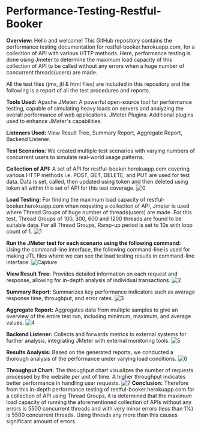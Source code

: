 # Performance-Testing-Restful-Booker
**Overview:**
Hello and welcome! This GitHub repository contains the performance testing documentation for restful-booker.herokuapp.com, for a collection of API with various HTTP methods. Here, performance testing is done using Jmeter to determine the maximum load capacity of this collection of API to be called without any errors when a huge number of concurrent threads(users) are made.

All the test files (jmx, jtl & html files) are included in this repository and the following is a report of all the test procedures and reports.

**Tools Used:**
Apache JMeter: A powerful open-source tool for performance testing, capable of simulating heavy loads on servers and analyzing the overall performance of web applications.
JMeter Plugins: Additional plugins used to enhance JMeter's capabilities.

**Listeners Used:**
View Result Tree,
Summary Report,
Aggregate Report,
Backend Listener.

**Test Scenarios:**
We created multiple test scenarios with varying numbers of concurrent users to simulate real-world usage patterns.

**Collection of API:**
A set of API for restful-booker.herokuapp.com covering various HTTP methods i.e. POST, GET, DELETE, and PUT are used for test data. Data is set, called, then updated using token and then deleted using token all within this set of API for this test coverage.
![0](https://github.com/FalguniMalakar/Performance-Testing-Restful-Booker-/assets/153453822/e48f7605-7c3a-4a32-95fc-5e61c9865bac)

**Load Testing:**
For finding the maximum load capacity of restful-booker.herokuapp.com when reqesting a collection of API, Jmeter is used where Thread Groups of huge number of threads(users) are made. For this test, Thread Groups of 100, 300, 600 and 1200 threads are found to be suitable data. For all Thread Groups, Ramp-up period is set to 10s with loop count of 1.
![1](https://github.com/FalguniMalakar/Performance-Testing-Restful-Booker-/assets/153453822/e3f26b69-3e85-4f77-98e1-0808d92503db)

**Run the JMeter test for each scenario using the following command:**
Using the command-line interface, the following command-line is used for making JTL files where we can see the load testing results in command-line interface.
![Capture](https://github.com/FalguniMalakar/Performance-Testing-Restful-Booker-/assets/153453822/4c568fad-20d9-4f6e-b40a-9c123a6b7e07)

**View Result Tree:**
Provides detailed information on each request and response, allowing for in-depth analysis of individual transactions.
![2](https://github.com/FalguniMalakar/Performance-Testing-Restful-Booker-/assets/153453822/e8301d69-5de4-400a-b433-1f266f995fb2)

**Summary Report:**
Summarizes key performance indicators such as average response time, throughput, and error rates.
![3](https://github.com/FalguniMalakar/Performance-Testing-Restful-Booker-/assets/153453822/5e97de23-ef62-4007-a512-0aff6fc39f41)

**Aggregate Report:**
Aggregates data from multiple samples to give an overview of the entire test run, including minimum, maximum, and average values.
![4](https://github.com/FalguniMalakar/Performance-Testing-Restful-Booker-/assets/153453822/4af77724-5331-4175-bfb8-1da0ff46a9ea)

**Backend Listener:**
Collects and forwards metrics to external systems for further analysis, integrating JMeter with external monitoring tools.
![5](https://github.com/FalguniMalakar/Performance-Testing-Restful-Booker-/assets/153453822/87da568b-dde6-414f-9c46-f248e87d2432)

**Results Analysis:**
Based on the generated reports, we conducted a thorough analysis of the performance under varying load conditions.
![6](https://github.com/FalguniMalakar/Performance-Testing-Restful-Booker-/assets/153453822/58aea269-09d8-4a34-97b1-7cfcd291d7d5)

**Throughput Chart:**
The throughput chart visualizes the number of requests processed by the website per unit of time. A higher throughput indicates better performance in handling user requests.
![7](https://github.com/FalguniMalakar/Performance-Testing-Restful-Booker-/assets/153453822/d0706f55-66be-44fb-8a6c-30697ead468a)
**Conclusion:**
Therefore from this in-depth performance testing of restful-booker.herokuapp.com for a collection of API using Thread Groups, it is determined that the maximum load capacity of running the aforementioned collection of APIs without any errors is 5500 concurrent threads and with very minor errors (less than 1%) is 5500 concurrent threads. Using threads any more than this causes significant amount of errors.
